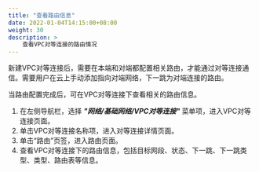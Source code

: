 ```yaml
---
title: "查看路由信息"
date: 2022-01-04T14:15:00+08:00
weight: 30
description: >
    查看VPC对等连接的路由情况
---
```


新建VPC对等连接后，需要在本端和对端都配置相关路由，才能通过对等连接通信。需要用户在云上手动添加指向对端网络，下一跳为对端连接的路由。

当路由配置完成后，可在VPC对等连接下查看相关的路由信息。

1. 在左侧导航栏，选择 **_"网络/基础网络/VPC对等连接"_** 菜单项，进入VPC对等连接页面。
2. 单击VPC对等连接名称项，进入对等连接详情页面。
2. 单击“路由”页签，进入路由页面。
3. 查看VPC对等连接下的路由信息，包括目标网段、状态、下一跳、下一跳类型、类型、路由表等信息。
